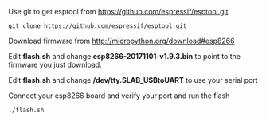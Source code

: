 
Use git to get esptool from https://github.com/espressif/esptool.git

	git clone https://github.com/espressif/esptool.git	
	
Download firmware from http://micropython.org/download#esp8266	

Edit **flash.sh** and change **esp8266-20171101-v1.9.3.bin** to point to the firmware you just download.	

Edit **flash.sh** and change **/dev/tty.SLAB_USBtoUART** to use your serial port	

Connect your esp8266 board and verify your port and run the flash

	./flash.sh
	
